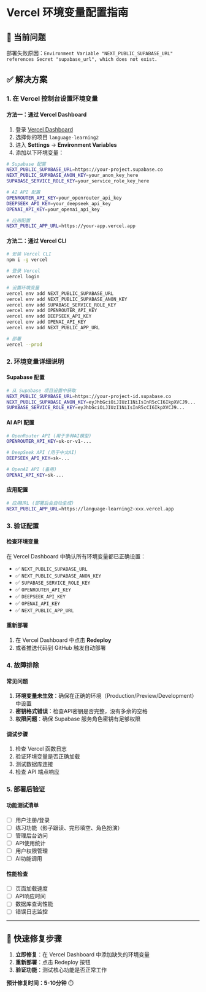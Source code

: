 # Vercel 环境变量配置指南

## 🚨 当前问题

部署失败原因：`Environment Variable "NEXT_PUBLIC_SUPABASE_URL" references Secret "supabase_url", which does not exist.`

## ✅ 解决方案

### 1. 在 Vercel 控制台设置环境变量

#### 方法一：通过 Vercel Dashboard

1. 登录 [Vercel Dashboard](https://vercel.com/dashboard)
2. 选择你的项目 `language-learning2`
3. 进入 **Settings** → **Environment Variables**
4. 添加以下环境变量：

```bash
# Supabase 配置
NEXT_PUBLIC_SUPABASE_URL=https://your-project.supabase.co
NEXT_PUBLIC_SUPABASE_ANON_KEY=your_anon_key_here
SUPABASE_SERVICE_ROLE_KEY=your_service_role_key_here

# AI API 配置
OPENROUTER_API_KEY=your_openrouter_api_key
DEEPSEEK_API_KEY=your_deepseek_api_key
OPENAI_API_KEY=your_openai_api_key

# 应用配置
NEXT_PUBLIC_APP_URL=https://your-app.vercel.app
```

#### 方法二：通过 Vercel CLI

```bash
# 安装 Vercel CLI
npm i -g vercel

# 登录 Vercel
vercel login

# 设置环境变量
vercel env add NEXT_PUBLIC_SUPABASE_URL
vercel env add NEXT_PUBLIC_SUPABASE_ANON_KEY
vercel env add SUPABASE_SERVICE_ROLE_KEY
vercel env add OPENROUTER_API_KEY
vercel env add DEEPSEEK_API_KEY
vercel env add OPENAI_API_KEY
vercel env add NEXT_PUBLIC_APP_URL

# 部署
vercel --prod
```

### 2. 环境变量详细说明

#### Supabase 配置

```bash
# 从 Supabase 项目设置中获取
NEXT_PUBLIC_SUPABASE_URL=https://your-project-id.supabase.co
NEXT_PUBLIC_SUPABASE_ANON_KEY=eyJhbGciOiJIUzI1NiIsInR5cCI6IkpXVCJ9...
SUPABASE_SERVICE_ROLE_KEY=eyJhbGciOiJIUzI1NiIsInR5cCI6IkpXVCJ9...
```

#### AI API 配置

```bash
# OpenRouter API (用于多种AI模型)
OPENROUTER_API_KEY=sk-or-v1-...

# DeepSeek API (用于中文AI)
DEEPSEEK_API_KEY=sk-...

# OpenAI API (备用)
OPENAI_API_KEY=sk-...
```

#### 应用配置

```bash
# 应用URL (部署后会自动生成)
NEXT_PUBLIC_APP_URL=https://language-learning2-xxx.vercel.app
```

### 3. 验证配置

#### 检查环境变量

在 Vercel Dashboard 中确认所有环境变量都已正确设置：

- ✅ `NEXT_PUBLIC_SUPABASE_URL`
- ✅ `NEXT_PUBLIC_SUPABASE_ANON_KEY`
- ✅ `SUPABASE_SERVICE_ROLE_KEY`
- ✅ `OPENROUTER_API_KEY`
- ✅ `DEEPSEEK_API_KEY`
- ✅ `OPENAI_API_KEY`
- ✅ `NEXT_PUBLIC_APP_URL`

#### 重新部署

1. 在 Vercel Dashboard 中点击 **Redeploy**
2. 或者推送代码到 GitHub 触发自动部署

### 4. 故障排除

#### 常见问题

1. **环境变量未生效**：确保在正确的环境（Production/Preview/Development）中设置
2. **密钥格式错误**：检查API密钥是否完整，没有多余的空格
3. **权限问题**：确保 Supabase 服务角色密钥有足够权限

#### 调试步骤

1. 检查 Vercel 函数日志
2. 验证环境变量是否正确加载
3. 测试数据库连接
4. 检查 API 端点响应

### 5. 部署后验证

#### 功能测试清单

- [ ] 用户注册/登录
- [ ] 练习功能（影子跟读、完形填空、角色扮演）
- [ ] 管理后台访问
- [ ] API使用统计
- [ ] 用户权限管理
- [ ] AI功能调用

#### 性能检查

- [ ] 页面加载速度
- [ ] API响应时间
- [ ] 数据库查询性能
- [ ] 错误日志监控

---

## 🎯 快速修复步骤

1. **立即修复**：在 Vercel Dashboard 中添加缺失的环境变量
2. **重新部署**：点击 Redeploy 按钮
3. **验证功能**：测试核心功能是否正常工作

**预计修复时间：5-10分钟** ⏱️
